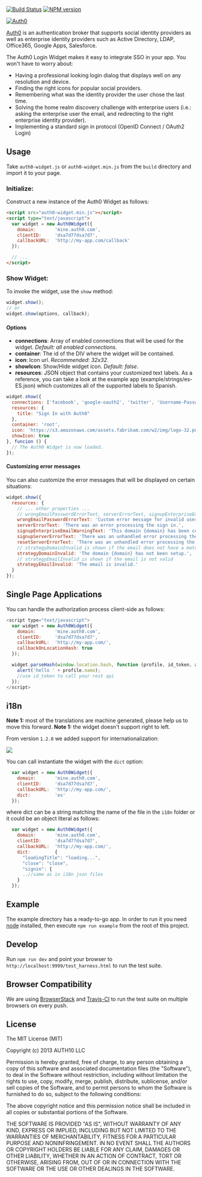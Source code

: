 [![Build Status](https://auth0-tc-hub.herokuapp.com/bt23/status.png)](https://auth0-tc-hub.herokuapp.com/bt23)
[![NPM version](https://badge.fury.io/js/auth0-widget.js.png)](http://badge.fury.io/js/auth0-widget.js)

[![Auth0](http://blog.auth0.com.s3.amazonaws.com/logo-290x200-letters.png)](http://auth0.com)

[Auth0](http://auth0.com) is an authentication broker that supports social identity providers as well as enterprise identity providers such as Active Directory, LDAP, Office365, Google Apps, Salesforce.

The Auth0 Login Widget makes it easy to integrate SSO in your app. You won't have to worry about:
* Having a professional looking login dialog that displays well on any resolution and device.
* Finding the right icons for popular social providers.
* Remembering what was the identity provider the user chose the last time.
* Solving the home realm discovery challenge with enterprise users (i.e.: asking the enterprise user the email, and redirecting to the right enterprise identity provider).
* Implementing a standard sign in protocol (OpenID Connect / OAuth2 Login)

## Usage

Take `auth0-widget.js` or `auth0-widget.min.js` from the `build` directory and import it to your page.

### Initialize:

Construct a new instance of the Auth0 Widget as follows:

~~~html
<script src="auth0-widget.min.js"></script>
<script type="text/javascript">
  var widget = new Auth0Widget({
    domain:       'mine.auth0.com',
    clientID:     'dsa7d77dsa7d7',
    callbackURL:  'http://my-app.com/callback'
  });

  // ...
</script>
~~~

### Show Widget:

To invoke the widget, use the `show` method:

~~~javascript
widget.show();
// or
widget.show(options, callback);
~~~

#### Options

* __connections__: Array of enabled connections that will be used for the widget. _Default: all enabled connections_.
* __container__: The id of the DIV where the widget will be contained.
* __icon__: Icon url. _Recommended: 32x32_.
* __showIcon__: Show/Hide widget icon. _Default: false_.
* __resources__: JSON object that contains your customized text labels. As a reference, you can take a look at the example app (example/strings/es-ES.json) which customizes all of the supported labels to Spanish.

~~~javascript
widget.show({
  connections: ['facebook', 'google-oauth2', 'twitter', 'Username-Password-Authentication', 'fabrikam.com'],
  resources: {
    title: "Sign In with Auth0"
  },
  container: 'root',
  icon: 'https://s3.amazonaws.com/assets.fabrikam.com/w2/img/logo-32.png',
  showIcon: true
}, funcion () {
  // The Auth0 Widget is now loaded.
});
~~~

#### Customizing error messages
You can also customize the error messages that will be displayed on certain situations:

~~~javascript
widget.show({
  resources: {
    // ... other properties ...
    // wrongEmailPasswordErrorText, serverErrorText, signupEnterpriseEmailWarningText, signupServerErrorText and resetServerErrorText are used only if you have a Database connection
    wrongEmailPasswordErrorText: 'Custom error message for invalid user/pass.',
    serverErrorText: 'There was an error processing the sign in.',
    signupEnterpriseEmailWarningText: 'This domain {domain} has been configured for Single Sign On and you can\'t create an account. Try signing in instead.',
    signupServerErrorText: 'There was an unhandled error processing the sign up.',
    resetServerErrorText: 'There was an unhandled error processing the change password.',
    // strategyDomainInvalid is shown if the email does not have a matching enterprise connection
    strategyDomainInvalid: 'The domain {domain} has not been setup.',
    // strategyEmailInvalid is shown if the email is not valid
    strategyEmailInvalid: 'The email is invalid.'
  }
});
~~~

## Single Page Applications

You can handle the authorization process client-side as follows:

~~~javascript
<script type="text/javascript">
  var widget = new Auth0Widget({
    domain:       'mine.auth0.com',
    clientID:     'dsa7d77dsa7d7',
    callbackURL:  'http://my-app.com/',
    callbackOnLocationHash: true
  });

  widget.parseHash(window.location.hash, function (profile, id_token, access_token, state) {
    alert('hello ' + profile.name);
    //use id_token to call your rest api
  });
</script>
~~~

## i18n

__Note 1:__ most of the translations are machine generated, please help us to move this forward.
__Note 1:__ the widget doesn't support right to left.

From version `1.2.0` we added support for internationalization:

![](http://s3.amazonaws.com/blog.auth0.com/login_langs.gif)

You can call instantiate the widget with the `dict` option:

~~~javascript
  var widget = new Auth0Widget({
    domain:       'mine.auth0.com',
    clientID:     'dsa7d77dsa7d7',
    callbackURL:  'http://my-app.com/',
    dict:         'es'
  });
~~~

where dict can be a string matching the name of the file in the `i18n` folder or it could be an object literal as follows:


~~~javascript
  var widget = new Auth0Widget({
    domain:       'mine.auth0.com',
    clientID:     'dsa7d77dsa7d7',
    callbackURL:  'http://my-app.com/',
    dict:         {
      "loadingTitle": "loading...",
      "close": "close",
      "signin": {
      ..//same as in i18n json files
    }
  });
~~~

## Example

The example directory has a ready-to-go app. In order to run it you need [node](http://nodejs.org/) installed, then execute `npm run example` from the root of this project.

## Develop

Run `npm run dev` and point your browser to `http://localhost:9999/test_harness.html` to run the test suite.

## Browser Compatibility

We are using [BrowserStack](http://browserstack.com) and [Travis-CI](http://travis-ci.org) to run the test suite on multiple browsers on every push.

## License

The MIT License (MIT)

Copyright (c) 2013 AUTH10 LLC

Permission is hereby granted, free of charge, to any person obtaining a copy
of this software and associated documentation files (the "Software"), to deal
in the Software without restriction, including without limitation the rights
to use, copy, modify, merge, publish, distribute, sublicense, and/or sell
copies of the Software, and to permit persons to whom the Software is
furnished to do so, subject to the following conditions:

The above copyright notice and this permission notice shall be included in
all copies or substantial portions of the Software.

THE SOFTWARE IS PROVIDED "AS IS", WITHOUT WARRANTY OF ANY KIND, EXPRESS OR
IMPLIED, INCLUDING BUT NOT LIMITED TO THE WARRANTIES OF MERCHANTABILITY,
FITNESS FOR A PARTICULAR PURPOSE AND NONINFRINGEMENT. IN NO EVENT SHALL THE
AUTHORS OR COPYRIGHT HOLDERS BE LIABLE FOR ANY CLAIM, DAMAGES OR OTHER
LIABILITY, WHETHER IN AN ACTION OF CONTRACT, TORT OR OTHERWISE, ARISING FROM,
OUT OF OR IN CONNECTION WITH THE SOFTWARE OR THE USE OR OTHER DEALINGS IN
THE SOFTWARE.
